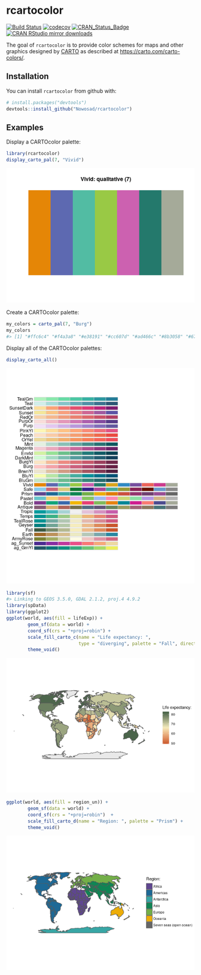 
<!-- README.md is generated from README.Rmd. Please edit that file -->
rcartocolor
===========

[![Build Status](https://travis-ci.org/Nowosad/rcartocolor.png?branch=master)](https://travis-ci.org/Nowosad/rcartocolor) [![codecov](https://codecov.io/gh/Nowosad/rcartocolor/branch/master/graph/badge.svg)](https://codecov.io/gh/Nowosad/rcartocolor) [![CRAN\_Status\_Badge](http://www.r-pkg.org/badges/version/rcartocolor)](https://cran.r-project.org/package=rcartocolor) [![CRAN RStudio mirror downloads](http://cranlogs.r-pkg.org/badges/rcartocolor)](https://cran.r-project.org/package=rcartocolor)

The goal of `rcartocolor` is to provide color schemes for maps and other graphics designed by [CARTO](https://carto.com/) as described at <https://carto.com/carto-colors/>.

Installation
------------

You can install `rcartocolor` from github with:

``` r
# install.packages("devtools")
devtools::install_github("Nowosad/rcartocolor")
```

Examples
--------

Display a CARTOcolor palette:

``` r
library(rcartocolor)
display_carto_pal(7, "Vivid")
```

![](man/figures/README-example-1.png)

Create a CARTOcolor palette:

``` r
my_colors = carto_pal(7, "Burg")
my_colors
#> [1] "#ffc6c4" "#f4a3a8" "#e38191" "#cc607d" "#ad466c" "#8b3058" "#672044"
```

Display all of the CARTOcolor palettes:

``` r
display_carto_all()
```

![](man/figures/README-example3-1.png)

``` r
library(sf)
#> Linking to GEOS 3.5.0, GDAL 2.1.2, proj.4 4.9.2
library(spData)
library(ggplot2)
ggplot(world, aes(fill = lifeExp)) +
        geom_sf(data = world) +
        coord_sf(crs = "+proj=robin") +
        scale_fill_carto_c(name = "Life expectancy: ",
                           type = "diverging", palette = "Fall", direction = -1) +
        theme_void()
```

![](man/figures/README-examplegg1-1.png)

``` r
ggplot(world, aes(fill = region_un)) +
        geom_sf(data = world) +
        coord_sf(crs = "+proj=robin")  +
        scale_fill_carto_d(name = "Region: ", palette = "Prism") +
        theme_void()
```

![](man/figures/README-examplegg2-1.png)
